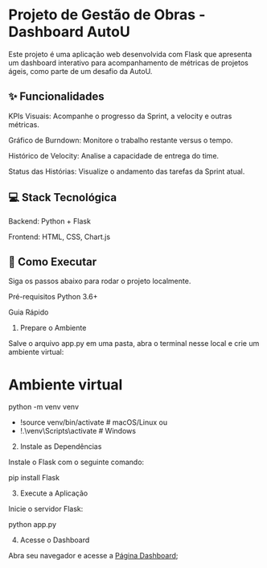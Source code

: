 # Projeto de Gestão de Obras - Dashboard AutoU
Este projeto é uma aplicação web desenvolvida com Flask que apresenta um dashboard interativo para acompanhamento de métricas de projetos ágeis, como parte de um desafio da AutoU.

## ✨ Funcionalidades
KPIs Visuais: Acompanhe o progresso da Sprint, a velocity e outras métricas.

Gráfico de Burndown: Monitore o trabalho restante versus o tempo.

Histórico de Velocity: Analise a capacidade de entrega do time.

Status das Histórias: Visualize o andamento das tarefas da Sprint atual.

## 💻 Stack Tecnológica
Backend: Python + Flask

Frontend: HTML, CSS, Chart.js

## 🚀 Como Executar
Siga os passos abaixo para rodar o projeto localmente.

Pré-requisitos
Python 3.6+

Guia Rápido
1. Prepare o Ambiente

Salve o arquivo app.py em uma pasta, abra o terminal nesse local e crie um ambiente virtual:

# Ambiente virtual
python -m venv venv
  * !source venv/bin/activate  # macOS/Linux
  ou
  * !.\venv\Scripts\activate  # Windows

2. Instale as Dependências

  Instale o Flask com o seguinte comando:
  
  pip install Flask

3. Execute a Aplicação

Inicie o servidor Flask:

python app.py

4. Acesse o Dashboard

Abra seu navegador e acesse a [Página Dashboard](https://localhost);
